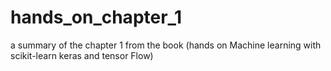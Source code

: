 # hands_on_chapter_1
a summary of the chapter 1 from the book (hands on Machine learning with scikit-learn keras and tensor Flow)
